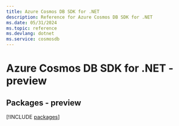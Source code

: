 ```yaml
---
title: Azure Cosmos DB SDK for .NET
description: Reference for Azure Cosmos DB SDK for .NET
ms.date: 05/31/2024
ms.topic: reference
ms.devlang: dotnet
ms.service: cosmosdb
---
```

# Azure Cosmos DB SDK for .NET - preview
## Packages - preview
[!INCLUDE [packages](cosmos-db-index.md)]